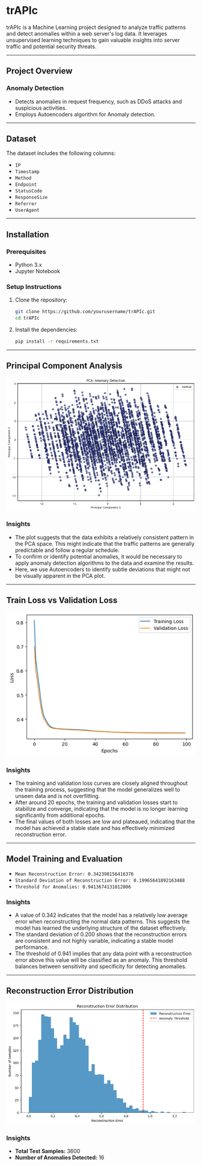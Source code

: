 # trAPIc
trAPIc is a Machine Learning project designed to analyze traffic patterns and detect anomalies within a web server's log data. It leverages unsupervised learning techniques to gain valuable insights into server traffic and potential security threats.

---

## Project Overview
### Anomaly Detection
- Detects anomalies in request frequency, such as DDoS attacks and suspicious activities.
- Employs Autoencoders algorithm for Anomaly detection.

---

## Dataset

The dataset includes the following columns:
- `IP`
- `Timestamp`
- `Method`
- `Endpoint`
- `StatusCode`
- `ResponseSize`
- `Referrer`
- `UserAgent`

---

## Installation

### Prerequisites
- Python 3.x
- Jupyter Notebook

### Setup Instructions

1. Clone the repository:
    ```bash
    git clone https://github.com/yourusername/trAPIc.git
    cd trAPIc
    ```

2. Install the dependencies:
    ```bash
    pip install -r requirements.txt
    ```
---

## Principal Component Analysis

![PCA Plot](https://github.com/Sanjayponnambalam/trAPIc/blob/main/img/PCA.png)

### Insights

- The plot suggests that the data exhibits a relatively consistent pattern in the PCA space. This might indicate that the traffic patterns are generally predictable and follow a regular schedule.
- To confirm or identify potential anomalies, it would be necessary to apply anomaly detection algorithms to the data and examine the results. 
- Here, we use Autoencoders to identify subtle deviations that might not be visually apparent in the PCA plot.

---
## Train Loss vs Validation Loss

![Train vs Validation Loss](https://github.com/Sanjayponnambalam/trAPIc/blob/main/img/TV%20Loss.png)

### Insights

- The training and validation loss curves are closely aligned throughout the training process, suggesting that the model generalizes well to unseen data and is not overfitting.
- After around 20 epochs, the training and validation losses start to stabilize and converge, indicating that the model is no longer learning significantly from additional epochs.
- The final values of both losses are low and plateaued, indicating that the model has achieved a stable state and has effectively minimized reconstruction error.

---

## Model Training and Evaluation

- `Mean Reconstruction Error: 0.342398156416376`
- `Standard Deviation of Reconstruction Error: 0.19965641892163488` 
- `Threshold for Anomalies: 0.9413674131812806`


### Insights

- A value of 0.342 indicates that the model has a relatively low average error when reconstructing the normal data patterns. This suggests the model has learned the underlying structure of the dataset effectively.
- The standard deviation of 0.200 shows that the reconstruction errors are consistent and not highly variable, indicating a stable model performance.
- The threshold of 0.941 implies that any data point with a reconstruction error above this value will be classified as an anomaly. This threshold balances between sensitivity and specificity for detecting anomalies.
  
---

## Reconstruction Error Distribution

![Reconstruction Error Distribution](https://github.com/Sanjayponnambalam/trAPIc/blob/main/img/Error%20Distribution.png)

### Insights

- **Total Test Samples:** 3600
- **Number of Anomalies Detected:** 16



    
